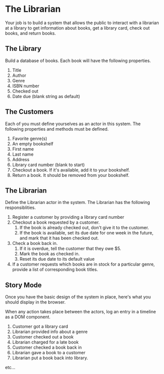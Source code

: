 # The Librarian

Your job is to build a system that allows the public to interact with a librarian at a library to get information about books, get a library card, check out books, and return books.

## The Library

Build a database of books. Each book will have the following properties.

1. Title
1. Author
1. Genre
1. ISBN number
1. Checked out
1. Date due (blank string as default)

## The Customers

Each of you must define yourselves as an actor in this system. The following properties and methods must be defined.

1. Favorite genre(s)
1. An empty bookshelf
1. First name
1. Last name
1. Address
1. Library card number (blank to start)
1. Checkout a book. If it's available, add it to your bookshelf.
1. Return a book. It should be removed from your bookshelf.

## The Librarian

Define the Librarian actor in the system. The Librarian has the following responsiblities.

1. Register a customer by providing a library card number
1. Checkout a book requested by a customer.
    1. If the book is already checked out, don't give it to the customer.
    1. If the book is available, set its due date for one week in the future, and mark that it has been checked out.
1. Check a book back in.
    1. If it is overdue, tell the customer that they owe $5.
    1. Mark the book as checked in.
    1. Reset its due date to its default value
1. If a customer requests which books are in stock for a particular genre, provide a list of corresponding book titles.

## Story Mode

Once you have the basic design of the system in place, here's what you should display in the browser.

When any action takes place between the actors, log an entry in a timeline as a DOM component.

1. Customer got a library card
1. Librarian provided info about a genre
1. Customer checked out a book
1. Librarian charged for a late book
1. Customer checked a book back in
1. Librarian gave a book to a customer
1. Librarian put a book back into library.

etc...
